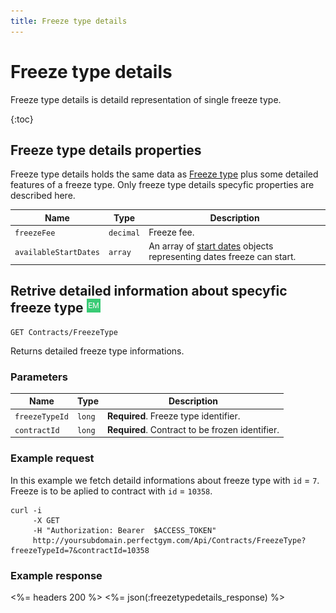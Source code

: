 ```yaml
---
title: Freeze type details
---
```


# Freeze type details

Freeze type details is detaild representation of single freeze type. 

{:toc}


## <a name="properties"></a>Freeze type details properties

Freeze type details holds the same data as [Freeze type][FreezeType] plus some detailed features of a freeze type.
Only freeze type details specyfic properties are described here.


Name    		    	| Type    			| Description
------------------------|-------------------|----------------------
`freezeFee`				|`decimal`			| Freeze fee.
`availableStartDates`	|`array`			| An array of [start dates][FreezeStartDate] objects representing dates freeze can start.



## Retrive detailed information about specyfic freeze type ![alt text][EM]

    GET Contracts/FreezeType

Returns detailed freeze type informations.


### Parameters

Name            | Type       | Description
----------------|------------|------------------------
`freezeTypeId`  |`long`      | **Required**. Freeze type identifier.
`contractId`    |`long`      | **Required**. Contract to be frozen identifier.



### Example request

In this example we fetch detaild informations about freeze type with `id` = `7`. Freeze is to be aplied to contract with `id` = `10358`.

``` command-line
curl -i 
     -X GET 
     -H "Authorization: Bearer  $ACCESS_TOKEN"  
     http://yoursubdomain.perfectgym.com/Api/Contracts/FreezeType?freezeTypeId=7&contractId=10358    	
```


### Example response

<%= headers 200 %>
<%= json(:freezetypedetails_response) %>



[FreezeType]: /api/contracts/freezetypes#properties
[FreezeStartDate]: /appendix/datatypes/freezestartdate

[EM]: /assets/images/employee.png "Employee mode"
[UM]: /assets/images/user.png "User mode"

